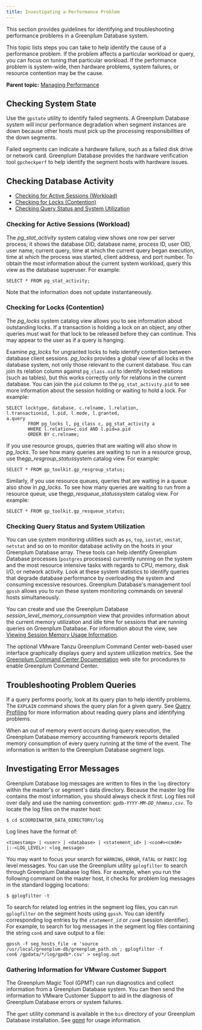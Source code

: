 ```yaml
---
title: Investigating a Performance Problem 
---
```


This section provides guidelines for identifying and troubleshooting performance problems in a Greenplum Database system.

This topic lists steps you can take to help identify the cause of a performance problem. If the problem affects a particular workload or query, you can focus on tuning that particular workload. If the performance problem is system-wide, then hardware problems, system failures, or resource contention may be the cause.

**Parent topic:** [Managing Performance](partV.html)

## <a id="topic2"></a>Checking System State 

Use the `gpstate` utility to identify failed segments. A Greenplum Database system will incur performance degradation when segment instances are down because other hosts must pick up the processing responsibilities of the down segments.

Failed segments can indicate a hardware failure, such as a failed disk drive or network card. Greenplum Database provides the hardware verification tool `gpcheckperf` to help identify the segment hosts with hardware issues.

## <a id="topic3"></a>Checking Database Activity 

-   [Checking for Active Sessions \(Workload\)](#topic4)
-   [Checking for Locks \(Contention\)](#topic5)
-   [Checking Query Status and System Utilization](#topic6)

### <a id="topic4"></a>Checking for Active Sessions \(Workload\) 

The *pg\_stat\_activity* system catalog view shows one row per server process; it shows the database OID, database name, process ID, user OID, user name, current query, time at which the current query began execution, time at which the process was started, client address, and port number. To obtain the most information about the current system workload, query this view as the database superuser. For example:

```
SELECT * FROM pg_stat_activity;

```

Note that the information does not update instantaneously.

### <a id="topic5"></a>Checking for Locks \(Contention\) 

The *pg\_locks* system catalog view allows you to see information about outstanding locks. If a transaction is holding a lock on an object, any other queries must wait for that lock to be released before they can continue. This may appear to the user as if a query is hanging.

Examine *pg\_locks* for ungranted locks to help identify contention between database client sessions. *pg\_locks* provides a global view of all locks in the database system, not only those relevant to the current database. You can join its relation column against `pg_class.oid` to identify locked relations \(such as tables\), but this works correctly only for relations in the current database. You can join the `pid` column to the `pg_stat_activity.pid` to see more information about the session holding or waiting to hold a lock. For example:

```
SELECT locktype, database, c.relname, l.relation, 
l.transactionid, l.pid, l.mode, l.granted, 
a.query 
        FROM pg_locks l, pg_class c, pg_stat_activity a 
        WHERE l.relation=c.oid AND l.pid=a.pid
        ORDER BY c.relname;

```

If you use resource groups, queries that are waiting will also show in *pg\_locks*. To see how many queries are waiting to run in a resource group, use the*gp\_resgroup\_status*system catalog view. For example:

```
SELECT * FROM gp_toolkit.gp_resgroup_status;

```

Similarly, if you use resource queues, queries that are waiting in a queue also show in *pg\_locks*. To see how many queries are waiting to run from a resource queue, use the*gp\_resqueue\_status*system catalog view. For example:

```
SELECT * FROM gp_toolkit.gp_resqueue_status;

```

### <a id="topic6"></a>Checking Query Status and System Utilization 

You can use system monitoring utilities such as `ps`, `top`, `iostat`, `vmstat`, `netstat` and so on to monitor database activity on the hosts in your Greenplum Database array. These tools can help identify Greenplum Database processes \(`postgres` processes\) currently running on the system and the most resource intensive tasks with regards to CPU, memory, disk I/O, or network activity. Look at these system statistics to identify queries that degrade database performance by overloading the system and consuming excessive resources. Greenplum Database's management tool `gpssh` allows you to run these system monitoring commands on several hosts simultaneously.

You can create and use the Greenplum Database *session\_level\_memory\_consumption* view that provides information about the current memory utilization and idle time for sessions that are running queries on Greenplum Database. For information about the view, see [Viewing Session Memory Usage Information](managing/monitor.html).

The optional VMware Tanzu Greenplum Command Center web-based user interface graphically displays query and system utilization metrics. See the [Greenplum Command Center Documentation](https://gpcc.docs.pivotal.io) web site for procedures to enable Greenplum Command Center.

## <a id="topic7"></a>Troubleshooting Problem Queries 

If a query performs poorly, look at its query plan to help identify problems. The `EXPLAIN` command shows the query plan for a given query. See [Query Profiling](query/topics/query-profiling.html) for more information about reading query plans and identifying problems.

When an out of memory event occurs during query execution, the Greenplum Database memory accounting framework reports detailed memory consumption of every query running at the time of the event. The information is written to the Greenplum Database segment logs.

## <a id="topic8"></a>Investigating Error Messages 

Greenplum Database log messages are written to files in the `log` directory within the master's or segment's data directory. Because the master log file contains the most information, you should always check it first. Log files roll over daily and use the naming convention: `gpdb-`*`YYYY`*`-`*`MM`*`-`*`DD_hhmmss.csv`*. To locate the log files on the master host:

```
$ cd $COORDINATOR_DATA_DIRECTORY/log

```

Log lines have the format of:

```
<timestamp> | <user> | <database> | <statement_id> | <con#><cmd#> 
|:-<LOG_LEVEL>: <log_message>

```

You may want to focus your search for `WARNING`, `ERROR`, `FATAL` or `PANIC` log level messages. You can use the Greenplum utility `gplogfilter` to search through Greenplum Database log files. For example, when you run the following command on the master host, it checks for problem log messages in the standard logging locations:

```
$ gplogfilter -t

```

To search for related log entries in the segment log files, you can run `gplogfilter` on the segment hosts using `gpssh`. You can identify corresponding log entries by the *`statement_id`* or *`con`*`#` \(session identifier\). For example, to search for log messages in the segment log files containing the string `con6` and save output to a file:

```
gpssh -f seg_hosts_file -e 'source 
/usr/local/greenplum-db/greenplum_path.sh ; gplogfilter -f 
con6 /gpdata/*/log/gpdb*.csv' > seglog.out

```

### <a id="topic9"></a>Gathering Information for VMware Customer Support 

The Greenplum Magic Tool \(GPMT\) can run diagnostics and collect information from a Greenplum Database system. You can then send the information to VMware Customer Support to aid in the diagnosis of Greenplum Database errors or system failures.

The `gpmt` utility command is available in the `bin` directory of your Greenplum Database installation. See [gpmt](../utility_guide/ref/gpmt.html) for usage information.

